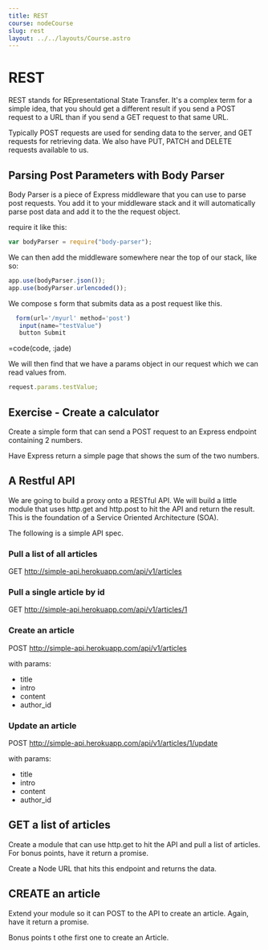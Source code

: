 ```yaml
---
title: REST
course: nodeCourse
slug: rest
layout: ../../layouts/Course.astro
---
```


# REST

REST stands for REpresentational State Transfer. It's a complex term for a simple idea, that you should get a different result if you send a POST request to a URL than if you send a GET request to that same URL.

Typically POST requests are used for sending data to the server, and GET requests for retrieving data. We also have PUT, PATCH and DELETE requests available to us.

## Parsing Post Parameters with Body Parser

Body Parser is a piece of Express middleware that you can use to parse post requests. You add it to your middleware stack and it will automatically parse post data and add it to the the request object.

require it like this:

```js
var bodyParser = require("body-parser");
```

We can then add the middleware somewhere near the top of our stack, like so:

```js
app.use(bodyParser.json());
app.use(bodyParser.urlencoded());
```

We compose s form that submits data as a post request like this.

```js
  form(url='/myurl' method='post')
   input(name="testValue")
   button Submit
```

=code(code, :jade)

We will then find that we have a params object in our request which we can read values from.

```js
request.params.testValue;
```

## Exercise - Create a calculator

Create a simple form that can send a POST request to an Express endpoint containing 2 numbers.

Have Express return a simple page that shows the sum of the two numbers.

## A Restful API

We are going to build a proxy onto a RESTful API. We will build a little module that uses http.get and http.post to hit the API and return the result. This is the foundation of a Service Oriented Architecture (SOA).

The following is a simple API spec.

### Pull a list of all articles

GET <http://simple-api.herokuapp.com/api/v1/articles>

### Pull a single article by id

GET <http://simple-api.herokuapp.com/api/v1/articles/1>

### Create an article

POST <http://simple-api.herokuapp.com/api/v1/articles>

with params:

- title
- intro
- content
- author_id

### Update an article

POST <http://simple-api.herokuapp.com/api/v1/articles/1/update>

with params:

- title
- intro
- content
- author_id

## GET a list of articles

Create a module that can use http.get to hit the API and pull a list of articles. For bonus points, have it return a promise.

Create a Node URL that hits this endpoint and returns the data.

## CREATE an article

Extend your module so it can POST to the API to create an article. Again, have it return a promise.

Bonus points t othe first one to create an Article.
